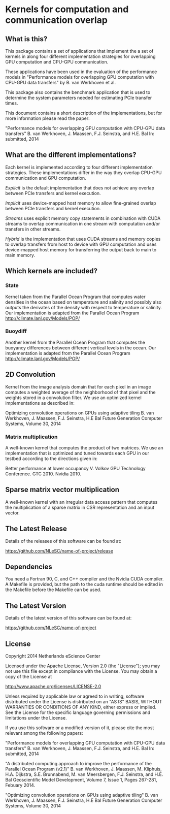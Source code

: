 Kernels for computation and communication overlap
=================================================


What is this? 
-------------

This package contains a set of applications that implement the a set of 
kernels in along four different implementation strategies for overlapping
GPU computation and CPU-GPU communication.

These applications have been used in the evaluation of the performance models
in 
"Performance models for overlapping GPU computation with CPU-GPU data transfers"
by B. van Werkhoven et al.

This package also contains the benchmark application that is used to 
determine the system parameters needed for estimating PCIe transfer times.

This document contains a short description of the implementations, but 
for more information please read the paper:

"Performance models for overlapping GPU computation with CPU-GPU data transfers"
B. van Werkhoven, J. Maassen, F.J. Seinstra, and H.E. Bal
In: submitted, 2014


What are the different implementations?
---------------------------------------

Each kernel is implemented according to four different implementation
strategies. These implementations differ in the way they overlap CPU-GPU
communication and GPU computation.

*Explicit* is the default implementation that does not achieve any overlap
between PCIe transfers and kernel execution.

*Implicit* uses device-mapped host memory to allow fine-grained overlap
between PCIe transfers and kernel execution.

*Streams* uses explicit memory copy statements in combination with CUDA
streams to overlap communication in one stream with computation and/or
transfers in other streams.

*Hybrid* is the implementation that uses CUDA streams and memory copies
to overlap transfers from host to device with GPU computation and uses
device-mapped host memory for transferring the output back to main to
main memory.


Which kernels are included?
---------------------------

### State
Kernel taken from the Parallel Ocean Program that computes water
densities in the ocean based on temperature and salinity and possibly
also outputs the derivates of the density with respect to temperature
or salinity. Our implementation is adapted from the Parallel Ocean Program 
http://climate.lanl.gov/Models/POP/

### Buoydiff
Another kernel from the Parallel Ocean Program that computes
the buoyancy differences between different vertical levels in the ocean.
Our implementation is adapted from the Parallel Ocean Program
http://climate.lanl.gov/Models/POP/

## 2D Convolution
Kernel from the image analysis domain that for each
pixel in an image computes a weighted average of the neighborhood of
that pixel and the weights stored in a convolution filter.
We use an optimized kernel implementations as described in:

Optimizing convolution operations on GPUs using adaptive tiling
B. van Werkhoven, J. Maassen, F.J. Seinstra, H.E Bal
Future Generation Computer Systems, Volume 30, 2014

### Matrix multiplication
A well-known kernel that computes the product of two matrices. We use
an implementation that is optimized and tuned towards each GPU in our
testbed according to the directions given in:

Better performance at lower occupancy
V. Volkov
GPU Technology Conference. GTC 2010. Nvidia 2010.

## Sparse matrix vector multiplication
A well-known kernel with an irregular data access pattern that computes
the multiplication of a sparse matrix in CSR representation and an
input vector.


The Latest Release
------------------

Details of the releases of this software can be found at:

<https://github.com/NLeSC/name-of-project/release>


Dependencies
------------

You need a Fortran 90, C, and C++ compiler and the Nvidia CUDA compiler.
A Makefile is provided, but the path to the cuda runtime should be 
edited in the Makefile before the Makefile can be used.


The Latest Version
------------------

Details of the latest version of this software can be found at: 

<https://github.com/NLeSC/name-of-project>


License
-------

Copyright 2014 Netherlands eScience Center

Licensed under the Apache License, Version 2.0 (the "License");
you may not use this file except in compliance with the License.
You may obtain a copy of the License at

http://www.apache.org/licenses/LICENSE-2.0

Unless required by applicable law or agreed to in writing, software
distributed under the License is distributed on an "AS IS" BASIS,
WITHOUT WARRANTIES OR CONDITIONS OF ANY KIND, either express or implied.
See the License for the specific language governing permissions and
limitations under the License.

If you use this software or a modified version of it, please cite the
most relevant among the following papers:

"Performance models for overlapping GPU computation with CPU-GPU data transfers"
B. van Werkhoven, J. Maassen, F.J. Seinstra, and H.E. Bal
In: submitted, 2014

"A distributed computing approach to improve the performance of the Parallel Ocean Program (v2.1)"
B. van Werkhoven, J. Maassen, M. Kliphuis, H.A. Dijkstra, S.E. Brunnabend, M. van Meersbergen, F.J. Seinstra, and H.E. Bal
Geoscientific Model Development, Volume 7, Issue 1, Pages 267-281, Febuary 2014. 

"Optimizing convolution operations on GPUs using adaptive tiling"
B. van Werkhoven, J. Maassen, F.J. Seinstra, H.E Bal
Future Generation Computer Systems, Volume 30, 2014


